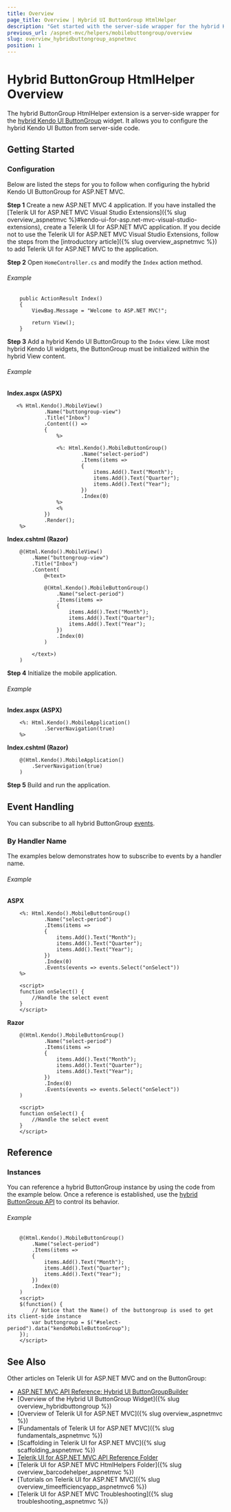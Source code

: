 ```yaml
---
title: Overview
page_title: Overview | Hybrid UI ButtonGroup HtmlHelper
description: "Get started with the server-side wrapper for the hybrid Kendo UI ButtonGroup widget for ASP.NET MVC."
previous_url: /aspnet-mvc/helpers/mobilebuttongroup/overview
slug: overview_hybridbuttongroup_aspnetmvc
position: 1
---
```


# Hybrid ButtonGroup HtmlHelper Overview

The hybrid ButtonGroup HtmlHelper extension is a server-side wrapper for the [hybrid Kendo UI ButtonGroup](http://demos.telerik.com/kendo-ui/m/index#buttongroup/mobile) widget. It allows you to configure the hybrid Kendo UI Button from server-side code.

## Getting Started

### Configuration

Below are listed the steps for you to follow when configuring the hybrid Kendo UI ButtonGroup for ASP.NET MVC.

**Step 1** Create a new ASP.NET MVC 4 application. If you have installed the [Telerik UI for ASP.NET MVC Visual Studio Extensions]({% slug overview_aspnetmvc %}#kendo-ui-for-asp.net-mvc-visual-studio-extensions), create a Telerik UI for ASP.NET MVC application. If you decide not to use the Telerik UI for ASP.NET MVC Visual Studio Extensions, follow the steps from the [introductory article]({% slug overview_aspnetmvc %}) to add Telerik UI for ASP.NET MVC to the application.

**Step 2** Open `HomeController.cs` and modify the `Index` action method.

###### Example

        public ActionResult Index()
        {
            ViewBag.Message = "Welcome to ASP.NET MVC!";

            return View();
        }

**Step 3** Add a hybrid Kendo UI ButtonGroup to the `Index` view. Like most hybrid Kendo UI widgets, the ButtonGroup must be initialized within the hybrid View content.

###### Example

**Index.aspx (ASPX)**

       <% Html.Kendo().MobileView()
                .Name("buttongroup-view")
                .Title("Inbox")
                .Content(() =>
                {
                    %>

                    <%: Html.Kendo().MobileButtonGroup()
                            .Name("select-period")
                            .Items(items =>
                            {
                                items.Add().Text("Month");
                                items.Add().Text("Quarter");
                                items.Add().Text("Year");
                            })
                            .Index(0)
                    %>
                    <%
                })
                .Render();
        %>

**Index.cshtml (Razor)**

        @(Html.Kendo().MobileView()
            .Name("buttongroup-view")
            .Title("Inbox")
            .Content(
                @<text>

                @(Html.Kendo().MobileButtonGroup()
                    .Name("select-period")
                    .Items(items =>
                    {
                        items.Add().Text("Month");
                        items.Add().Text("Quarter");
                        items.Add().Text("Year");
                    })
                    .Index(0)
                )

            </text>)
        )

**Step 4** Initialize the mobile application.

###### Example

**Index.aspx (ASPX)**

        <%: Html.Kendo().MobileApplication()
                .ServerNavigation(true)
        %>

**Index.cshtml (Razor)**

        @(Html.Kendo().MobileApplication()
            .ServerNavigation(true)
        )

**Step 5** Build and run the application.

## Event Handling

You can subscribe to all hybrid ButtonGroup [events](/api/javascript/mobile/ui/buttongroup#events).

### By Handler Name

The examples below demonstrates how to subscribe to events by a handler name.

###### Example

**ASPX**

        <%: Html.Kendo().MobileButtonGroup()
                .Name("select-period")
                .Items(items =>
                {
                    items.Add().Text("Month");
                    items.Add().Text("Quarter");
                    items.Add().Text("Year");
                })
                .Index(0)
                .Events(events => events.Select("onSelect"))
        %>

        <script>
        function onSelect() {
            //Handle the select event
        }
        </script>

**Razor**

        @(Html.Kendo().MobileButtonGroup()
                .Name("select-period")
                .Items(items =>
                {
                    items.Add().Text("Month");
                    items.Add().Text("Quarter");
                    items.Add().Text("Year");
                })
                .Index(0)
                .Events(events => events.Select("onSelect"))
        )

        <script>
        function onSelect() {
            //Handle the select event
        }
        </script>

## Reference

### Instances

You can reference a hybrid ButtonGroup instance by using the code from the example below. Once a reference is established, use the [hybrid ButtonGroup API](/api/javascript/mobile/ui/buttongroup#methods) to control its behavior.

###### Example

        @(Html.Kendo().MobileButtonGroup()
            .Name("select-period")
            .Items(items =>
            {
                items.Add().Text("Month");
                items.Add().Text("Quarter");
                items.Add().Text("Year");
            })
            .Index(0)
        )
        <script>
        $(function() {
            // Notice that the Name() of the buttongroup is used to get its client-side instance
            var buttongroup = $("#select-period").data("kendoMobileButtonGroup");
        });
        </script>

## See Also

Other articles on Telerik UI for ASP.NET MVC and on the ButtonGroup:

* [ASP.NET MVC API Reference: Hybrid UI ButtonGroupBuilder](/api/aspnet-mvc/Kendo.Mvc.UI.Fluent/MobileButtonGroupBuilder)
* [Overview of the Hybrid UI ButtonGroup Widget]({% slug overview_hybridbuttongroup %})
* [Overview of Telerik UI for ASP.NET MVC]({% slug overview_aspnetmvc %})
* [Fundamentals of Telerik UI for ASP.NET MVC]({% slug fundamentals_aspnetmvc %})
* [Scaffolding in Telerik UI for ASP.NET MVC]({% slug scaffolding_aspnetmvc %})
* [Telerik UI for ASP.NET MVC API Reference Folder](/api/aspnet-mvc/Kendo.Mvc/AggregateFunction)
* [Telerik UI for ASP.NET MVC HtmlHelpers Folder]({% slug overview_barcodehelper_aspnetmvc %})
* [Tutorials on Telerik UI for ASP.NET MVC]({% slug overview_timeefficiencyapp_aspnetmvc6 %})
* [Telerik UI for ASP.NET MVC Troubleshooting]({% slug troubleshooting_aspnetmvc %})
